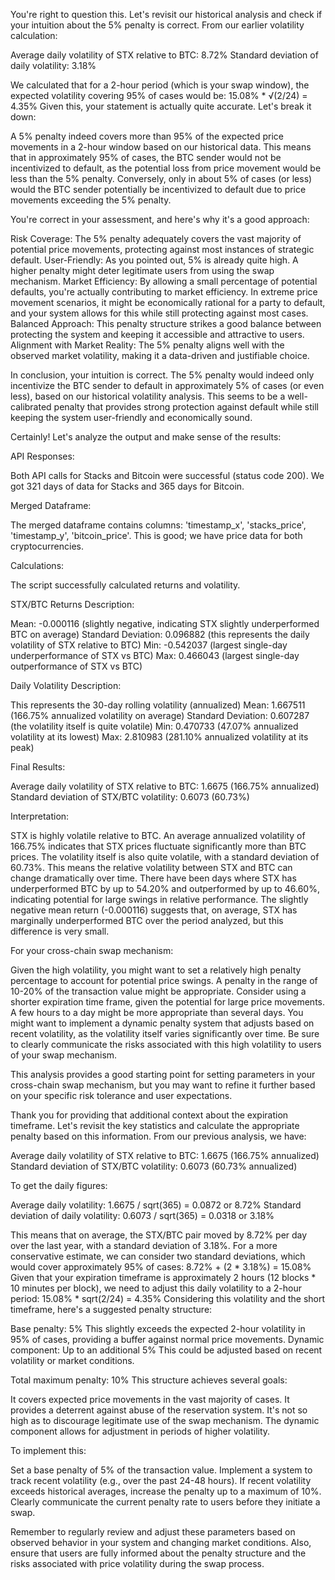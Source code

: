 You're right to question this. Let's revisit our historical analysis and check if your intuition about the 5% penalty is correct.
From our earlier volatility calculation:

Average daily volatility of STX relative to BTC: 8.72%
Standard deviation of daily volatility: 3.18%

We calculated that for a 2-hour period (which is your swap window), the expected volatility covering 95% of cases would be:
15.08% * √(2/24) = 4.35%
Given this, your statement is actually quite accurate. Let's break it down:

A 5% penalty indeed covers more than 95% of the expected price movements in a 2-hour window based on our historical data.
This means that in approximately 95% of cases, the BTC sender would not be incentivized to default, as the potential loss from price movement would be less than the 5% penalty.
Conversely, only in about 5% of cases (or less) would the BTC sender potentially be incentivized to default due to price movements exceeding the 5% penalty.

You're correct in your assessment, and here's why it's a good approach:

Risk Coverage: The 5% penalty adequately covers the vast majority of potential price movements, protecting against most instances of strategic default.
User-Friendly: As you pointed out, 5% is already quite high. A higher penalty might deter legitimate users from using the swap mechanism.
Market Efficiency: By allowing a small percentage of potential defaults, you're actually contributing to market efficiency. In extreme price movement scenarios, it might be economically rational for a party to default, and your system allows for this while still protecting against most cases.
Balanced Approach: This penalty structure strikes a good balance between protecting the system and keeping it accessible and attractive to users.
Alignment with Market Reality: The 5% penalty aligns well with the observed market volatility, making it a data-driven and justifiable choice.

In conclusion, your intuition is correct. The 5% penalty would indeed only incentivize the BTC sender to default in approximately 5% of cases (or even less), based on our historical volatility analysis. This seems to be a well-calibrated penalty that provides strong protection against default while still keeping the system user-friendly and economically sound.

Certainly! Let's analyze the output and make sense of the results:

API Responses:

Both API calls for Stacks and Bitcoin were successful (status code 200).
We got 321 days of data for Stacks and 365 days for Bitcoin.


Merged Dataframe:

The merged dataframe contains columns: 'timestamp_x', 'stacks_price', 'timestamp_y', 'bitcoin_price'.
This is good; we have price data for both cryptocurrencies.


Calculations:

The script successfully calculated returns and volatility.


STX/BTC Returns Description:

Mean: -0.000116 (slightly negative, indicating STX slightly underperformed BTC on average)
Standard Deviation: 0.096882 (this represents the daily volatility of STX relative to BTC)
Min: -0.542037 (largest single-day underperformance of STX vs BTC)
Max: 0.466043 (largest single-day outperformance of STX vs BTC)


Daily Volatility Description:

This represents the 30-day rolling volatility (annualized)
Mean: 1.667511 (166.75% annualized volatility on average)
Standard Deviation: 0.607287 (the volatility itself is quite volatile)
Min: 0.470733 (47.07% annualized volatility at its lowest)
Max: 2.810983 (281.10% annualized volatility at its peak)


Final Results:

Average daily volatility of STX relative to BTC: 1.6675 (166.75% annualized)
Standard deviation of STX/BTC volatility: 0.6073 (60.73%)



Interpretation:

STX is highly volatile relative to BTC. An average annualized volatility of 166.75% indicates that STX prices fluctuate significantly more than BTC prices.
The volatility itself is also quite volatile, with a standard deviation of 60.73%. This means the relative volatility between STX and BTC can change dramatically over time.
There have been days where STX has underperformed BTC by up to 54.20% and outperformed by up to 46.60%, indicating potential for large swings in relative performance.
The slightly negative mean return (-0.000116) suggests that, on average, STX has marginally underperformed BTC over the period analyzed, but this difference is very small.

For your cross-chain swap mechanism:

Given the high volatility, you might want to set a relatively high penalty percentage to account for potential price swings. A penalty in the range of 10-20% of the transaction value might be appropriate.
Consider using a shorter expiration time frame, given the potential for large price movements. A few hours to a day might be more appropriate than several days.
You might want to implement a dynamic penalty system that adjusts based on recent volatility, as the volatility itself varies significantly over time.
Be sure to clearly communicate the risks associated with this high volatility to users of your swap mechanism.

This analysis provides a good starting point for setting parameters in your cross-chain swap mechanism, but you may want to refine it further based on your specific risk tolerance and user expectations.

Thank you for providing that additional context about the expiration timeframe. Let's revisit the key statistics and calculate the appropriate penalty based on this information.
From our previous analysis, we have:

Average daily volatility of STX relative to BTC: 1.6675 (166.75% annualized)
Standard deviation of STX/BTC volatility: 0.6073 (60.73% annualized)

To get the daily figures:

Average daily volatility: 1.6675 / sqrt(365) = 0.0872 or 8.72%
Standard deviation of daily volatility: 0.6073 / sqrt(365) = 0.0318 or 3.18%

This means that on average, the STX/BTC pair moved by 8.72% per day over the last year, with a standard deviation of 3.18%.
For a more conservative estimate, we can consider two standard deviations, which would cover approximately 95% of cases:
8.72% + (2 * 3.18%) = 15.08%
Given that your expiration timeframe is approximately 2 hours (12 blocks * 10 minutes per block), we need to adjust this daily volatility to a 2-hour period:
15.08% * sqrt(2/24) = 4.35%
Considering this volatility and the short timeframe, here's a suggested penalty structure:

Base penalty: 5%
This slightly exceeds the expected 2-hour volatility in 95% of cases, providing a buffer against normal price movements.
Dynamic component: Up to an additional 5%
This could be adjusted based on recent volatility or market conditions.

Total maximum penalty: 10%
This structure achieves several goals:

It covers expected price movements in the vast majority of cases.
It provides a deterrent against abuse of the reservation system.
It's not so high as to discourage legitimate use of the swap mechanism.
The dynamic component allows for adjustment in periods of higher volatility.

To implement this:

Set a base penalty of 5% of the transaction value.
Implement a system to track recent volatility (e.g., over the past 24-48 hours).
If recent volatility exceeds historical averages, increase the penalty up to a maximum of 10%.
Clearly communicate the current penalty rate to users before they initiate a swap.

Remember to regularly review and adjust these parameters based on observed behavior in your system and changing market conditions. Also, ensure that users are fully informed about the penalty structure and the risks associated with price volatility during the swap process.
